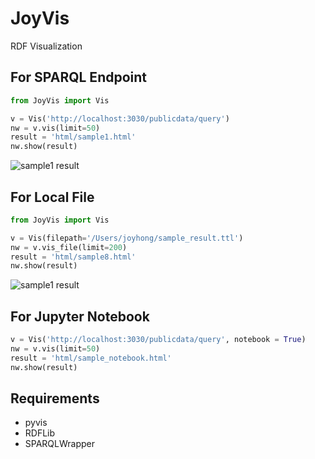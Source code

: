# JoyVis
RDF Visualization

## For SPARQL Endpoint
~~~python
from JoyVis import Vis

v = Vis('http://localhost:3030/publicdata/query')
nw = v.vis(limit=50)
result = 'html/sample1.html'
nw.show(result)
~~~
![sample1 result]('JoyVis/img/sample1.png')
## For Local File
~~~python
from JoyVis import Vis

v = Vis(filepath='/Users/joyhong/sample_result.ttl')
nw = v.vis_file(limit=200)
result = 'html/sample8.html'
nw.show(result)
~~~
![sample1 result]('JoyVis/img/sample8.png')

## For Jupyter Notebook
~~~python
v = Vis('http://localhost:3030/publicdata/query', notebook = True)
nw = v.vis(limit=50)
result = 'html/sample_notebook.html'
nw.show(result)
~~~
## Requirements
- pyvis
- RDFLib
- SPARQLWrapper
